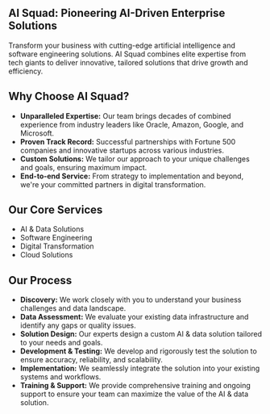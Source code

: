 
## AI Squad: Pioneering AI-Driven Enterprise Solutions
Transform your business with cutting-edge artificial intelligence and software engineering solutions. AI Squad combines elite expertise from tech giants to deliver innovative, tailored solutions that drive growth and efficiency.

## Why Choose AI Squad?
* **Unparalleled Expertise:** Our team brings decades of combined experience from industry leaders like Oracle, Amazon, Google, and Microsoft.
* **Proven Track Record:** Successful partnerships with Fortune 500 companies and innovative startups across various industries.
* **Custom Solutions:** We tailor our approach to your unique challenges and goals, ensuring maximum impact.
* **End-to-end Service:** From strategy to implementation and beyond, we're your committed partners in digital transformation.

## Our Core Services
* AI & Data Solutions
* Software Engineering
* Digital Transformation
* Cloud Solutions

## Our Process
* **Discovery:** We work closely with you to understand your business challenges and data landscape.
* **Data Assessment:** We evaluate your existing data infrastructure and identify any gaps or quality issues.
* **Solution Design:** Our experts design a custom AI & data solution tailored to your needs and goals.
* **Development & Testing:** We develop and rigorously test the solution to ensure accuracy, reliability, and scalability.
* **Implementation:** We seamlessly integrate the solution into your existing systems and workflows.
* **Training & Support:** We provide comprehensive training and ongoing support to ensure your team can maximize the value of the AI & data solution.
